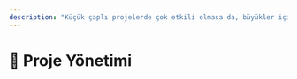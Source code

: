 ```yaml
---
description: "Küçük çaplı projelerde çok etkili olmasa da, büyükler için olmazsa olmaz bir kaç not \U0001F9E7"
---
```


# 🏰 Proje Yönetimi

